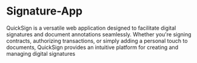 # Signature-App
QuickSign is a versatile web application designed to facilitate digital signatures and document annotations seamlessly. Whether you're signing contracts, authorizing transactions, or simply adding a personal touch to documents, QuickSign provides an intuitive platform for creating and managing digital signatures
